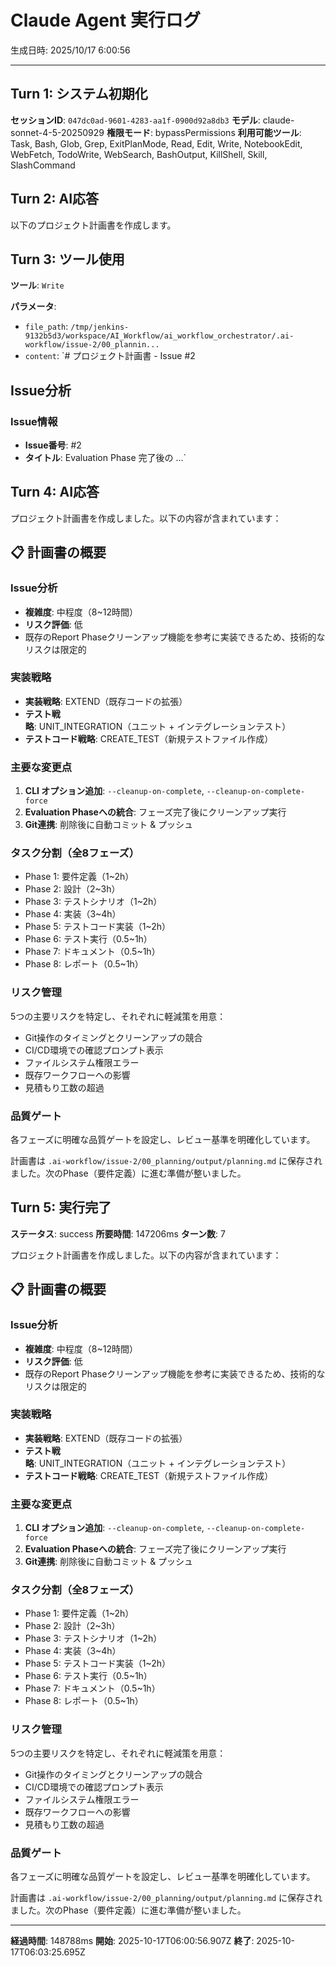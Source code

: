 # Claude Agent 実行ログ

生成日時: 2025/10/17 6:00:56

---

## Turn 1: システム初期化

**セッションID**: `047dc0ad-9601-4283-aa1f-0900d92a8db3`
**モデル**: claude-sonnet-4-5-20250929
**権限モード**: bypassPermissions
**利用可能ツール**: Task, Bash, Glob, Grep, ExitPlanMode, Read, Edit, Write, NotebookEdit, WebFetch, TodoWrite, WebSearch, BashOutput, KillShell, Skill, SlashCommand

## Turn 2: AI応答

以下のプロジェクト計画書を作成します。

## Turn 3: ツール使用

**ツール**: `Write`

**パラメータ**:
- `file_path`: `/tmp/jenkins-9132b5d3/workspace/AI_Workflow/ai_workflow_orchestrator/.ai-workflow/issue-2/00_plannin...`
- `content`: `# プロジェクト計画書 - Issue #2

## Issue分析

### Issue情報
- **Issue番号**: #2
- **タイトル**: Evaluation Phase 完了後の ...`

## Turn 4: AI応答

プロジェクト計画書を作成しました。以下の内容が含まれています：

## 📋 計画書の概要

### Issue分析
- **複雑度**: 中程度（8~12時間）
- **リスク評価**: 低
- 既存のReport Phaseクリーンアップ機能を参考に実装できるため、技術的なリスクは限定的

### 実装戦略
- **実装戦略**: EXTEND（既存コードの拡張）
- **テスト戦略**: UNIT_INTEGRATION（ユニット + インテグレーションテスト）
- **テストコード戦略**: CREATE_TEST（新規テストファイル作成）

### 主要な変更点
1. **CLI オプション追加**: `--cleanup-on-complete`, `--cleanup-on-complete-force`
2. **Evaluation Phaseへの統合**: フェーズ完了後にクリーンアップ実行
3. **Git連携**: 削除後に自動コミット & プッシュ

### タスク分割（全8フェーズ）
- Phase 1: 要件定義（1~2h）
- Phase 2: 設計（2~3h）
- Phase 3: テストシナリオ（1~2h）
- Phase 4: 実装（3~4h）
- Phase 5: テストコード実装（1~2h）
- Phase 6: テスト実行（0.5~1h）
- Phase 7: ドキュメント（0.5~1h）
- Phase 8: レポート（0.5~1h）

### リスク管理
5つの主要リスクを特定し、それぞれに軽減策を用意：
- Git操作のタイミングとクリーンアップの競合
- CI/CD環境での確認プロンプト表示
- ファイルシステム権限エラー
- 既存ワークフローへの影響
- 見積もり工数の超過

### 品質ゲート
各フェーズに明確な品質ゲートを設定し、レビュー基準を明確化しています。

計画書は `.ai-workflow/issue-2/00_planning/output/planning.md` に保存されました。次のPhase（要件定義）に進む準備が整いました。

## Turn 5: 実行完了

**ステータス**: success
**所要時間**: 147206ms
**ターン数**: 7

プロジェクト計画書を作成しました。以下の内容が含まれています：

## 📋 計画書の概要

### Issue分析
- **複雑度**: 中程度（8~12時間）
- **リスク評価**: 低
- 既存のReport Phaseクリーンアップ機能を参考に実装できるため、技術的なリスクは限定的

### 実装戦略
- **実装戦略**: EXTEND（既存コードの拡張）
- **テスト戦略**: UNIT_INTEGRATION（ユニット + インテグレーションテスト）
- **テストコード戦略**: CREATE_TEST（新規テストファイル作成）

### 主要な変更点
1. **CLI オプション追加**: `--cleanup-on-complete`, `--cleanup-on-complete-force`
2. **Evaluation Phaseへの統合**: フェーズ完了後にクリーンアップ実行
3. **Git連携**: 削除後に自動コミット & プッシュ

### タスク分割（全8フェーズ）
- Phase 1: 要件定義（1~2h）
- Phase 2: 設計（2~3h）
- Phase 3: テストシナリオ（1~2h）
- Phase 4: 実装（3~4h）
- Phase 5: テストコード実装（1~2h）
- Phase 6: テスト実行（0.5~1h）
- Phase 7: ドキュメント（0.5~1h）
- Phase 8: レポート（0.5~1h）

### リスク管理
5つの主要リスクを特定し、それぞれに軽減策を用意：
- Git操作のタイミングとクリーンアップの競合
- CI/CD環境での確認プロンプト表示
- ファイルシステム権限エラー
- 既存ワークフローへの影響
- 見積もり工数の超過

### 品質ゲート
各フェーズに明確な品質ゲートを設定し、レビュー基準を明確化しています。

計画書は `.ai-workflow/issue-2/00_planning/output/planning.md` に保存されました。次のPhase（要件定義）に進む準備が整いました。


---

**経過時間**: 148788ms
**開始**: 2025-10-17T06:00:56.907Z
**終了**: 2025-10-17T06:03:25.695Z